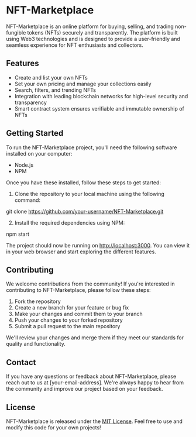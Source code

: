 # NFT-Marketplace

NFT-Marketplace is an online platform for buying, selling, and trading non-fungible tokens (NFTs) securely and transparently. The platform is built using Web3 technologies and is designed to provide a user-friendly and seamless experience for NFT enthusiasts and collectors.

## Features

- Create and list your own NFTs
- Set your own pricing and manage your collections easily
- Search, filters, and trending NFTs
- Integration with leading blockchain networks for high-level security and transparency
- Smart contract system ensures verifiable and immutable ownership of NFTs

## Getting Started

To run the NFT-Marketplace project, you'll need the following software installed on your computer:

- Node.js
- NPM

Once you have these installed, follow these steps to get started:

1. Clone the repository to your local machine using the following command:

git clone https://github.com/your-username/NFT-Marketplace.git


2. Install the required dependencies using NPM:

npm start


The project should now be running on [http://localhost:3000](http://localhost:3000). You can view it in your web browser and start exploring the different features.

## Contributing

We welcome contributions from the community! If you're interested in contributing to NFT-Marketplace, please follow these steps:

1. Fork the repository
2. Create a new branch for your feature or bug fix
3. Make your changes and commit them to your branch
4. Push your changes to your forked repository
5. Submit a pull request to the main repository

We'll review your changes and merge them if they meet our standards for quality and functionality.

## Contact

If you have any questions or feedback about NFT-Marketplace, please reach out to us at [your-email-address]. We're always happy to hear from the community and improve our project based on your feedback.

## License

NFT-Marketplace is released under the [MIT License](https://opensource.org/licenses/MIT). Feel free to use and modify this code for your own projects!
